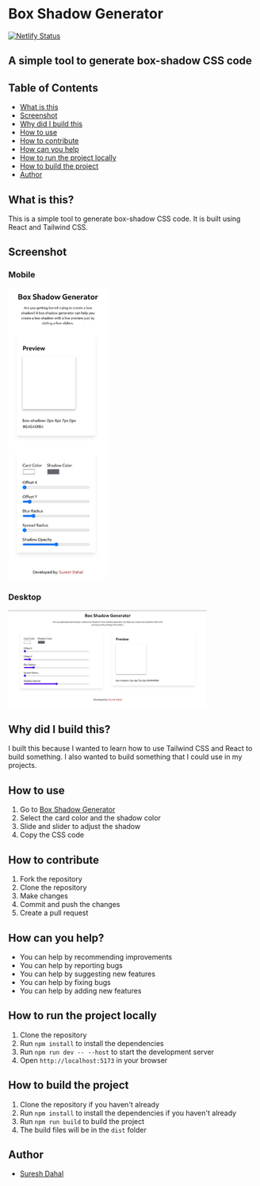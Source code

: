 # Box Shadow Generator

[![Netlify Status](https://api.netlify.com/api/v1/badges/0dd0fa6d-e4db-4c31-8a5d-bf4e6c0bea32/deploy-status)](https://app.netlify.com/sites/generate-box-shadow/deploys)

## A simple tool to generate box-shadow CSS code

## Table of Contents
- [What is this](#what-is-this)
- [Screenshot](#screenshot)
- [Why did I build this](#why-did-i-build-this)
- [How to use](#how-to-use)
- [How to contribute](#how-to-contribute)
- [How can you help](#how-can-you-help)
- [How to run the project locally](#how-to-run-the-project-locally)
- [How to build the project](#how-to-build-the-project)
- [Author](#author)

## What is this?
This is a simple tool to generate box-shadow CSS code. It is built using React and Tailwind CSS.

## Screenshot

### Mobile
<img src="../Screenshots/box-shadow-generator-mobile.png" style="max-width: 200px">

### Desktop

<img src="../Screenshots/box-shadow-generator.png" style="max-width: 400px">

## Why did I build this?
I built this because I wanted to learn how to use Tailwind CSS and React to build something. I also wanted to build something that I could use in my projects.

## How to use
1. Go to [Box Shadow Generator](https://generate-box-shadow.netlify.app/)
2. Select the card color and the shadow color
3. Slide and slider to adjust the shadow
4. Copy the CSS code

## How to contribute
1. Fork the repository
2. Clone the repository
3. Make changes
4. Commit and push the changes
5. Create a pull request

## How can you help?
- You can help by recommending improvements
- You can help by reporting bugs
- You can help by suggesting new features
- You can help by fixing bugs
- You can help by adding new features

## How to run the project locally
1. Clone the repository
2. Run `npm install` to install the dependencies
3. Run `npm run dev -- --host` to start the development server
4. Open `http://localhost:5173` in your browser

## How to build the project
1. Clone the repository if you haven't already
2. Run `npm install` to install the dependencies if you haven't already
3. Run `npm run build` to build the project
4. The build files will be in the `dist` folder

## Author
- [Suresh Dahal](https://github.com/coderSuresh)